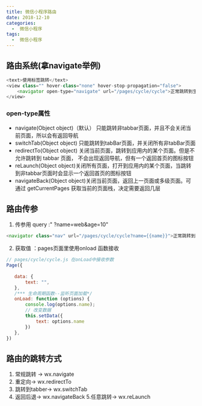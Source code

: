 ```yaml
---
title: 微信小程序路由
date: 2018-12-10
categories:
  -  微信小程序
tags:
  -  微信小程序
---
```


## 路由系统(拿navigate举例)
```js
<text>使用标签跳转</text>
<view class="" hover-class="none" hover-stop-propagation="false">
    <navigator open-type="navigate" url="/pages/cycle/cycle">正常跳转到生命周期页面</navigator>
</view>
```
### open-type属性
- navigate(Object object)（默认） 只能跳转非tabbar页面，并且不会关闭当前页面，所以会有返回导航
- switchTab(Object object) 只能跳转到tabBar页面，并关闭所有非tabBar页面
- redirectTo(Object object) 关闭当前页面，跳转到应用内的某个页面。但是不允许跳转到 tabbar 页面，
不会出现返回导航，但有一个返回首页的图标按钮
- reLaunch(Object object)关闭所有页面，打开到应用内的某个页面，当跳转到非tabbar页面时会显示一个返回首页的图标按钮
- navigateBack(Object object)关闭当前页面，返回上一页面或多级页面。可通过 getCurrentPages 获取当前的页面栈，决定需要返回几层

## 路由传参
1. 传参用 query :" ?name=web&age=10"
```js
<navigator class="nav" url="/pages/cycle/cycle?name={{name}}">正常跳转到生命周期页面</navigator>
```
2. 获取值 ：pages页面里使用onload 函数接收
 ```js
// pages/cycle/cycle.js 在onLoad中接收参数
Page({
   
    data: {
        text: "",
    },
    /*** 生命周期函数--监听页面加载*/
    onLoad: function (options) {
        console.log(options.name);
        // 改变数据
        this.setData({
            text: options.name
        })
    },
})
 ```
## 路由的跳转方式
1. 常规跳转 -> wx.navigate
2. 重定向-> wx.redirectTo
3. 跳转到tabber-> wx.switchTab
4. 返回后退-> wx.navigateBack
5.任意跳转-> wx.reLaunch
